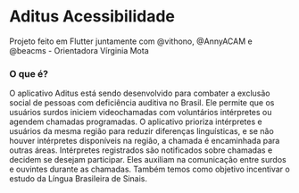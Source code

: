 # Aditus Acessibilidade
Projeto feito em Flutter juntamente com @vithono, @AnnyACAM e @beacms - Orientadora Vírginia Mota

<h3>O que é?</h3>
O aplicativo Aditus está sendo desenvolvido para combater a exclusão social de pessoas com deficiência auditiva no Brasil. Ele permite que os usuários surdos iniciem videochamadas com voluntários intérpretes ou agendem chamadas programadas. O aplicativo prioriza intérpretes e usuários da mesma região para reduzir diferenças linguísticas, e se não houver intérpretes disponíveis na região, a chamada é encaminhada para outras áreas. Intérpretes registrados são notificados sobre chamadas e decidem se desejam participar. Eles auxiliam na comunicação entre surdos e ouvintes durante as chamadas. Também temos como objetivo incentivar o estudo da Língua Brasileira de Sinais.


